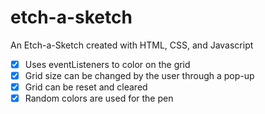 # etch-a-sketch
An Etch-a-Sketch created with HTML, CSS, and Javascript
- [x] Uses eventListeners to color on the grid
- [x] Grid size can be changed by the user through a pop-up
- [x] Grid can be reset and cleared
- [x] Random colors are used for the pen